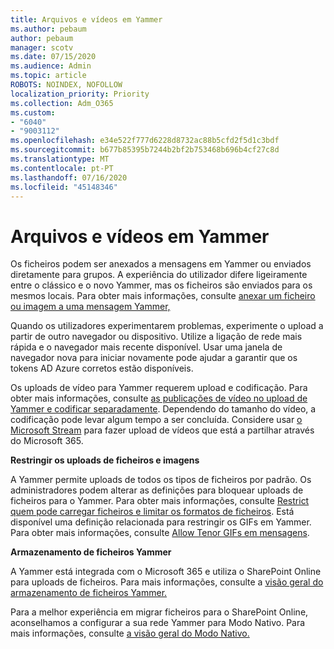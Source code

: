 ```yaml
---
title: Arquivos e vídeos em Yammer
ms.author: pebaum
author: pebaum
manager: scotv
ms.date: 07/15/2020
ms.audience: Admin
ms.topic: article
ROBOTS: NOINDEX, NOFOLLOW
localization_priority: Priority
ms.collection: Adm_O365
ms.custom:
- "6040"
- "9003112"
ms.openlocfilehash: e34e522f777d6228d8732ac88b5cfd2f5d1c3bdf
ms.sourcegitcommit: b677b85395b7244b2bf2b753468b696b4cf27c8d
ms.translationtype: MT
ms.contentlocale: pt-PT
ms.lasthandoff: 07/16/2020
ms.locfileid: "45148346"
---
```

# <a name="files-and-videos-in-yammer"></a>Arquivos e vídeos em Yammer

Os ficheiros podem ser anexados a mensagens em Yammer ou enviados diretamente para grupos. A experiência do utilizador difere ligeiramente entre o clássico e o novo Yammer, mas os ficheiros são enviados para os mesmos locais. Para obter mais informações, consulte [anexar um ficheiro ou imagem a uma mensagem Yammer,](https://support.microsoft.com/office/attach-a-file-or-image-to-a-yammer-message-f576d4d1-ad66-4ce4-9c43-46cf75978dbf)  

Quando os utilizadores experimentarem problemas, experimente o upload a partir de outro navegador ou dispositivo. Utilize a ligação de rede mais rápida e o navegador mais recente disponível. Usar uma janela de navegador nova para iniciar novamente pode ajudar a garantir que os tokens AD Azure corretos estão disponíveis.

Os uploads de vídeo para Yammer requerem upload e codificação. Para obter mais informações, consulte [as publicações de vídeo no upload de Yammer e codificar separadamente](https://support.microsoft.com/office/video-posts-in-yammer-upload-and-encode-separately-5b3a348e-3a0a-4c4b-95b1-eabdf245ba25). Dependendo do tamanho do vídeo, a codificação pode levar algum tempo a ser concluída. Considere usar [o Microsoft Stream](https://docs.microsoft.com/stream/overview) para fazer upload de vídeos que está a partilhar através do Microsoft 365.

**Restringir os uploads de ficheiros e imagens**

A Yammer permite uploads de todos os tipos de ficheiros por padrão. Os administradores podem alterar as definições para bloquear uploads de ficheiros para o Yammer. Para obter mais informações, consulte [Restrict quem pode carregar ficheiros e limitar os formatos de ficheiros](https://docs.microsoft.com/yammer/configure-your-yammer-network/configure-yammer#restrict-who-can-upload-files-and-limit-file-formats). Está disponível uma definição relacionada para restringir os GIFs em Yammer. Para obter mais informações, consulte [Allow Tenor GIFs em mensagens](https://docs.microsoft.com/yammer/configure-your-yammer-network/configure-yammer#allow-tenor-gifs-in-messages).

**Armazenamento de ficheiros Yammer**

A Yammer está integrada com o Microsoft 365 e utiliza o SharePoint Online para uploads de ficheiros. Para mais informações, consulte a [visão geral do armazenamento de ficheiros Yammer.](https://docs.microsoft.com/yammer/get-started-with-yammer/file-storage) 

Para a melhor experiência em migrar ficheiros para o SharePoint Online, aconselhamos a configurar a sua rede Yammer para Modo Nativo. Para mais informações, consulte [a visão geral do Modo Nativo.](https://docs.microsoft.com/yammer/configure-your-yammer-network/overview-native-mode) 